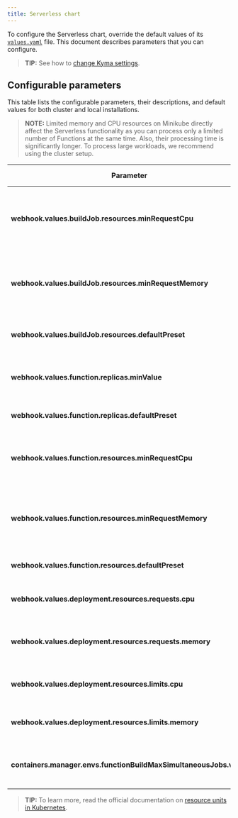 ```yaml
---
title: Serverless chart
---
```


To configure the Serverless chart, override the default values of its [`values.yaml`](https://github.com/kyma-project/kyma/blob/main/resources/serverless/values.yaml) file. This document describes parameters that you can configure.

>**TIP:** See how to [change Kyma settings](../../04-operation-guides/operations/03-change-kyma-config-values.md).

## Configurable parameters

This table lists the configurable parameters, their descriptions, and default values for both cluster and local installations.

>**NOTE:** Limited memory and CPU resources on Minikube directly affect the Serverless functionality as you can process only a limited number of Functions at the same time. Also, their processing time is significantly longer. To process large workloads, we recommend using the cluster setup.

| Parameter                                                          | Description                                                              | Default value |
| ------------------------------------------------------------------ | ------------------------------------------------------------------------ | ------------- |
| **webhook.values.buildJob.resources.minRequestCpu**                | Minimum number of CPUs requested by the image-building Pod to operate.   | `200m`        |
| **webhook.values.buildJob.resources.minRequestMemory**             | Minimum amount of memory requested by the image-building Pod to operate. | `200Mi`       |
| **webhook.values.buildJob.resources.defaultPreset**                | Default preset for image-building Pod's resources.                       | `normal`      |
| **webhook.values.function.replicas.minValue**                      | Minimum number of replicas of a single Function.                         | `1`           |
| **webhook.values.function.replicas.defaultPreset**                 | Default preset for Function's replicas.                                  | `S`           |
| **webhook.values.function.resources.minRequestCpu**                | Maximum number of CPUs available for the image-building Pod to use.      | `10m`         |
| **webhook.values.function.resources.minRequestMemory**             | Maximum amount of memory available for the image-building Pod to use.    | `16Mi`        |
| **webhook.values.function.resources.defaultPreset**                | Default preset for Function's resources.                                 | `M`           |
| **webhook.values.deployment.resources.requests.cpu**               | Value defining CPU requests for a Function's Deployment.                 | `30m`         |
| **webhook.values.deployment.resources.requests.memory**            | Value defining memory requests for a Function's Deployment.              | `50Mi`        |
| **webhook.values.deployment.resources.limits.cpu**                 | Value defining CPU limits for a Function's Deployment.                   | `300m`        |
| **webhook.values.deployment.resources.limits.memory**              | Value defining memory limits for a Function's Deployment.                | `300Mi`       |
| **containers.manager.envs.functionBuildMaxSimultaneousJobs.value** | Maximum number of build jobs running simultaneously.                     | ` "5"`        |

>**TIP:** To learn more, read the official documentation on [resource units in Kubernetes](https://kubernetes.io/docs/concepts/configuration/manage-resources-containers/#resource-units-in-kubernetes).
